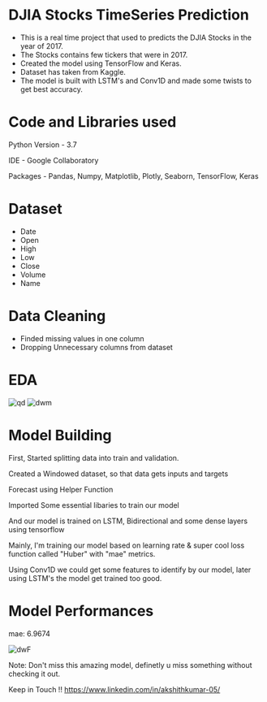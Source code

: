 # DJIA Stocks TimeSeries Prediction

- This is a real time project that used to predicts the DJIA Stocks in the year of 2017.
- The Stocks contains few tickers that were in 2017.
- Created the model using TensorFlow and Keras.
- Dataset has taken from Kaggle.
- The model is built with LSTM's and Conv1D and made some twists to get best accuracy.

# Code and Libraries used

Python Version - 3.7

IDE - Google Collaboratory

Packages - Pandas, Numpy, Matplotlib, Plotly, Seaborn, TensorFlow, Keras

# Dataset
- Date	
- Open	
- High	
- Low	
- Close	
- Volume	
- Name

# Data Cleaning
- Finded missing values in one column
- Dropping Unnecessary columns from dataset

# EDA

![qd](https://user-images.githubusercontent.com/40689141/118129119-695fcc00-b419-11eb-9389-84fb88e19240.png)
![dwm](https://user-images.githubusercontent.com/40689141/118129124-6a90f900-b419-11eb-88b1-266f088e3b9d.png)

# Model Building

First, Started splitting data into train and validation.

Created a Windowed dataset, so that data gets inputs and targets

Forecast using Helper Function

Imported Some essential libaries to train our model

And our model is trained on LSTM, Bidirectional and some dense layers using tensorflow

Mainly, I'm training our model based on learning rate & super cool loss function called "Huber" with "mae" metrics.

Using Conv1D we could get some features to identify by our model, later using LSTM's the model get trained too good.

# Model Performances

mae: 6.9674

![dwF](https://user-images.githubusercontent.com/40689141/118129644-0f133b00-b41a-11eb-9882-f87f51a08880.png)

Note: Don't miss this amazing model, definetly u miss something without checking it out.

Keep in Touch !! https://www.linkedin.com/in/akshithkumar-05/
